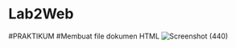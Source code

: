 # Lab2Web
#PRAKTIKUM
#Membuat file dokumen HTML
![Screenshot (440)](https://github.com/user-attachments/assets/555b01dc-bcc8-4215-ab14-927a50db892b)
